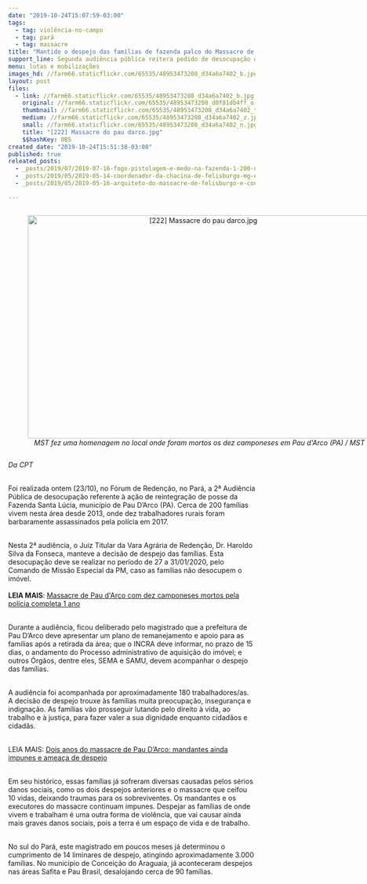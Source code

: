 ```yaml
---
date: "2019-10-24T15:07:59-03:00"
tags:
  - tag: violência-no-campo
  - tag: pará
  - tag: massacre
title: "Mantido o despejo das famílias de fazenda palco do Massacre de Pau D’Arco (PA)\n"
support_line: Segunda audiência pública reitera pedido de desocupação da Fazenda Santa Lúcia
menu: lutas e mobilizações
images_hd: //farm66.staticflickr.com/65535/48953473208_d34a6a7402_b.jpg
layout: post
files:
  - link: //farm66.staticflickr.com/65535/48953473208_d34a6a7402_b.jpg
    original: //farm66.staticflickr.com/65535/48953473208_d0f81db4ff_o.jpg
    thumbnail: //farm66.staticflickr.com/65535/48953473208_d34a6a7402_t.jpg
    medium: //farm66.staticflickr.com/65535/48953473208_d34a6a7402_z.jpg
    small: //farm66.staticflickr.com/65535/48953473208_d34a6a7402_n.jpg
    title: "[222] Massacre do pau darco.jpg"
    $$hashKey: 0B5
created_date: "2019-10-24T15:51:38-03:00"
published: true
releated_posts:
  - _posts/2019/07/2019-07-16-fogo-pistolagem-e-medo-na-fazenda-1-200-no-para.md
  - _posts/2019/05/2019-05-14-coordenador-da-chacina-de-felisburgo-mg-e-condenado-a-195-anos-de-prisao.md
  - _posts/2019/05/2019-05-16-arquiteto-do-massacre-de-felisburgo-e-condenado-a-195-anos-de-prisao.md

---
```

<div style="text-align:center">
<figure class="image" style="display:inline-block"><img alt="[222] Massacre do pau darco.jpg" height="455" src="//farm66.staticflickr.com/65535/48953473208_d34a6a7402_b.jpg" width="700" />
<figcaption><em>MST fez uma homenagem no local onde foram mortos os dez camponeses em Pau d&#39;Arco (PA) / MST</em></figcaption>
</figure>
</div>

<p><em>Da CPT</em><br />
&nbsp;</p>

<p>Foi realizada ontem (23/10), no F&oacute;rum de Reden&ccedil;&atilde;o, no Par&aacute;, a 2&ordf; Audi&ecirc;ncia P&uacute;blica de desocupa&ccedil;&atilde;o&nbsp;referente &agrave; a&ccedil;&atilde;o de reintegra&ccedil;&atilde;o de posse da Fazenda Santa L&uacute;cia, munic&iacute;pio de Pau D&rsquo;Arco (PA). Cerca de 200 fam&iacute;lias vivem nesta &aacute;rea desde 2013, onde dez trabalhadores rurais foram barbaramente assassinados pela pol&iacute;cia em 2017.<br />
&nbsp;</p>

<p>Nesta 2&ordf; audi&ecirc;ncia, o Juiz Titular da Vara Agr&aacute;ria de Reden&ccedil;&atilde;o, Dr. Haroldo Silva da Fonseca, manteve a decis&atilde;o de despejo das fam&iacute;lias. Esta desocupa&ccedil;&atilde;o deve se realizar no per&iacute;odo de 27 a 31/01/2020, pelo Comando de Miss&atilde;o Especial da PM, caso as fam&iacute;lias n&atilde;o desocupem o im&oacute;vel.<br />
<br />
<strong>LEIA MAIS</strong>:&nbsp;<a href="http://www.mst.org.br/2018/05/25/massacre-de-pau-d-arco-com-dez-camponeses-mortos-pela-policia-completa-1-ano.html" target="_blank">Massacre de Pau d&#39;Arco com dez camponeses mortos pela pol&iacute;cia completa 1 ano</a><br />
&nbsp;</p>

<p>Durante a audi&ecirc;ncia, ficou deliberado pelo magistrado&nbsp;que a prefeitura de Pau D&rsquo;Arco&nbsp;deve apresentar um plano de remanejamento e apoio para as fam&iacute;lias ap&oacute;s a retirada da &aacute;rea; que o INCRA deve informar, no prazo de 15 dias, o andamento do Processo administrativo de aquisi&ccedil;&atilde;o do im&oacute;vel; e outros &Oacute;rg&atilde;os, dentre eles, SEMA e SAMU,&nbsp;devem acompanhar o despejo das fam&iacute;lias.</p>

<p><br />
A audi&ecirc;ncia foi acompanhada por aproximadamente 180 trabalhadores/as. A decis&atilde;o de despejo trouxe &agrave;s fam&iacute;lias muita preocupa&ccedil;&atilde;o, inseguran&ccedil;a e indigna&ccedil;&atilde;o. As fam&iacute;lias v&atilde;o prosseguir lutando pelo direito&nbsp;&agrave; vida, ao trabalho e &agrave; justi&ccedil;a, para fazer valer a sua dignidade enquanto cidad&atilde;os e cidad&atilde;s.<br />
&nbsp;</p>

<p>LEIA MAIS: <a href="https://apublica.org/2019/05/dois-anos-do-massacre-de-pau-darco-mandantes-ainda-impunes-e-ameaca-de-despejo/" target="_blank">Dois anos do massacre de Pau D&rsquo;Arco: mandantes ainda impunes e amea&ccedil;a de despejo</a><br />
&nbsp;</p>

<p>Em seu hist&oacute;rico, essas fam&iacute;lias j&aacute; sofreram diversas causadas pelos s&eacute;rios danos sociais, como os dois despejos anteriores e o massacre que ceifou 10 vidas, deixando&nbsp;traumas para os sobreviventes. Os mandantes e os executores do massacre continuam impunes. Despejar as fam&iacute;lias de onde vivem e trabalham &eacute; uma outra forma de viol&ecirc;ncia, que vai causar ainda mais graves danos sociais, pois a terra &eacute; um espa&ccedil;o de vida e de trabalho.</p>

<p><br />
No sul do Par&aacute;, este magistrado em poucos meses j&aacute; determinou o cumprimento de 14 liminares de despejo, atingindo aproximadamente 3.000 fam&iacute;lias. No munic&iacute;pio de Concei&ccedil;&atilde;o do Araguaia, j&aacute; aconteceram despejos nas &aacute;reas Safita e Pau Brasil, desalojando cerca de 90 fam&iacute;lias.</p>

<p>&nbsp;</p>
